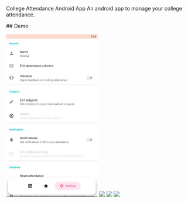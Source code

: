 College Attendance Android App
An android app to manage your college attendance.

\## Demo

<p float="left">
<img src="screenshots/100.jpg" width=250/>
<img src="101.jpg" width=250/>
  <img src="102.jpg" width=250/>
  <img src="103.jpg" width=250/>
    </p>
